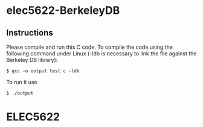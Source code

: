 # elec5622-BerkeleyDB
## Instructions

Please compile and run this C code. To compile the code using the following command under Linux (-ldb is necessary to link the file against the Berkeley DB library):
```
$ gcc -o output test.c -ldb
```

To run it use
```
$ ./output
```
# ELEC5622
